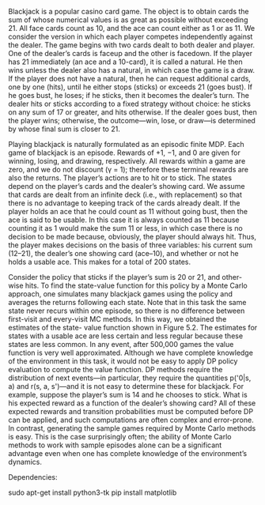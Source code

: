 Blackjack is a popular casino card game. The object is to
obtain cards the sum of whose numerical values is as great as possible without
exceeding 21. All face cards count as 10, and the ace can count either as 1 or
as 11. We consider the version in which each player competes independently
against the dealer. The game begins with two cards dealt to both dealer and
player. One of the dealer’s cards is faceup and the other is facedown. If the
player has 21 immediately (an ace and a 10-card), it is called a natural. He
then wins unless the dealer also has a natural, in which case the game is a
draw. If the player does not have a natural, then he can request additional
cards, one by one (hits), until he either stops (sticks) or exceeds 21 (goes bust).
If he goes bust, he loses; if he sticks, then it becomes the dealer’s turn. The
dealer hits or sticks according to a fixed strategy without choice: he sticks on
any sum of 17 or greater, and hits otherwise. If the dealer goes bust, then
the player wins; otherwise, the outcome—win, lose, or draw—is determined
by whose final sum is closer to 21.

Playing blackjack is naturally formulated as an episodic finite MDP. Each
game of blackjack is an episode. Rewards of +1, −1, and 0 are given for
winning, losing, and drawing, respectively. All rewards within a game are
zero, and we do not discount (γ = 1); therefore these terminal rewards are
also the returns. The player’s actions are to hit or to stick. The states depend
on the player’s cards and the dealer’s showing card. We assume that cards
are dealt from an infinite deck (i.e., with replacement) so that there is no
advantage to keeping track of the cards already dealt. If the player holds an
ace that he could count as 11 without going bust, then the ace is said to be
usable. In this case it is always counted as 11 because counting it as 1 would
make the sum 11 or less, in which case there is no decision to be made because,
obviously, the player should always hit. Thus, the player makes decisions on
the basis of three variables: his current sum (12–21), the dealer’s one showing
card (ace–10), and whether or not he holds a usable ace. This makes for a
total of 200 states.

Consider the policy that sticks if the player’s sum is 20 or 21, and other-
wise hits. To find the state-value function for this policy by a Monte Carlo
approach, one simulates many blackjack games using the policy and averages
the returns following each state. Note that in this task the same state never
recurs within one episode, so there is no difference between first-visit and
every-visit MC methods. In this way, we obtained the estimates of the state-
value function shown in Figure 5.2. The estimates for states with a usable ace
are less certain and less regular because these states are less common. In any
event, after 500,000 games the value function is very well approximated.
Although we have complete knowledge of the environment in this task, it
would not be easy to apply DP policy evaluation to compute the value function.
DP methods require the distribution of next events—in particular, they require
the quantities p('0|s, a) and r(s, a, s')—and it is not easy to determine these for
blackjack. For example, suppose the player’s sum is 14 and he chooses to stick.
What is his expected reward as a function of the dealer’s showing card? All of
these expected rewards and transition probabilities must be computed before
DP can be applied, and such computations are often complex and error-prone.
In contrast, generating the sample games required by Monte Carlo methods is
easy. This is the case surprisingly often; the ability of Monte Carlo methods
to work with sample episodes alone can be a significant advantage even when
one has complete knowledge of the environment’s dynamics.

Dependencies:

sudo apt-get install python3-tk
pip install matplotlib
